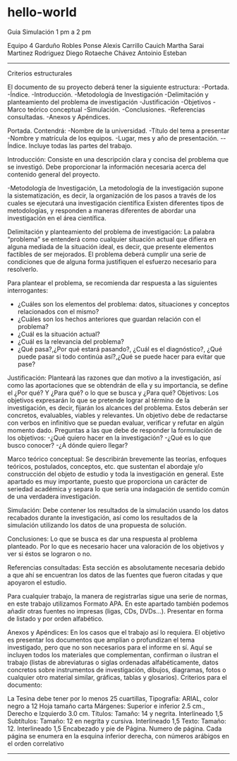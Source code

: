 # hello-world
Guia
Simulación 1 pm a 2 pm 

Equipo 4
Garduño Robles Ponse Alexis 
Carrillo Cauich Martha Sarai 
Martinez Rodriguez Diego
Rotaeche Chávez Antoinio Esteban 

******************************************************************
Criterios estructurales

El documento de su proyecto deberá tener la siguiente estructura:
-Portada.
-Índice.
-Introducción.
-Metodología de Investigación
-Delimitación y planteamiento del problema de investigación
-Justificación
-Objetivos
-Marco teórico conceptual
-Simulación.
-Conclusiones.
-Referencias consultadas.
-Anexos y Apéndices.


Portada. Contendrá:
-Nombre de la universidad.
-Título del tema a presentar 
-Nombre y matrícula de los equipos.
-Lugar, mes y año de presentación.
--Índice. Incluye todas las partes del trabajo.

Introducción:
Consiste en una descripción clara y concisa del problema que se investigó. Debe proporcionar la información necesaria acerca del contenido general del proyecto.

-Metodología de Investigación, La metodología de la investigación supone la
sistematización, es decir, la organización de los pasos a través de los cuales se ejecutará una investigación científica Existen diferentes tipos de metodologías, y responden a maneras diferentes de abordar una investigación en el área científica.

Delimitación y planteamiento del problema de investigación:
 La palabra “problema” se entenderá como cualquier situación actual que difiera en alguna mediada de la situación ideal, es decir, que presente elementos factibles de ser mejorados. El problema deberá cumplir una serie de condiciones que de alguna forma justifiquen el esfuerzo necesario para resolverlo.

Para plantear el problema, se recomienda dar respuesta a las siguientes interrogantes:
- ¿Cuáles son los elementos del problema: datos, situaciones y conceptos
relacionados con el mismo?
- ¿Cuáles son los hechos anteriores que guardan relación con el problema?
- ¿Cuál es la situación actual?
- ¿Cuál es la relevancia del problema?
- ¿Qué pasa?,¿Por qué estará pasando?, ¿Cuál es el diagnóstico?, ¿Qué
puede pasar si todo continúa así?,¿Qué se puede hacer para evitar que pase?

Justificación:
 Planteará las razones que dan motivo a la investigación, así como las aportaciones que se obtendrán de ella y su importancia, se define el ¿Por qué? Y ¿Para
qué? o lo que se busca y ¿Para qué?
Objetivos:
Los objetivos expresarán lo que se pretende lograr al término de la investigación, es decir, fijarán los alcances del problema. Estos deberán ser concretos, evaluables, viables y relevantes. Un objetivo debe de redactarse con verbos en infinitivo
que se puedan evaluar, verificar y refutar en algún momento dado. Preguntas a las que debe de responder la formulación de los objetivos: -¿Qué quiero hacer en la
investigación? -¿Qué es lo que busco conocer? -¿A dónde quiero llegar?

Marco teórico conceptual:
Se describirán brevemente las teorías, enfoques teóricos, postulados, conceptos, etc. que sustentan el abordaje y/o construcción del objeto de estudio y toda la investigación en general. Este apartado es muy importante, puesto que proporciona un carácter de seriedad académica y separa lo que sería una indagación de sentido común de una verdadera investigación.

Simulación:
Debe contener los resultados de la simulación usando los datos recabados durante la investigación, así como los resultados de la simulación utilizando los datos de una propuesta de solución.

Conclusiones:
Lo que se busca es dar una respuesta al problema planteado. Por lo que es necesario hacer una valoración de los objetivos y ver si éstos se lograron o no.

Referencias consultadas:
Esta sección es absolutamente necesaria debido a que ahí se encuentran los datos de las fuentes que fueron citadas y que apoyaron el estudio.

Para cualquier trabajo, la manera de registrarlas sigue una serie de normas, en este trabajo utilizamos Formato APA. En este apartado también podemos añadir otras fuentes no impresas (ligas, CDs, DVDs...). Presentar en forma de listado y por orden alfabético.

Anexos y Apéndices:
 En los casos que el trabajo así lo requiera. El objetivo es presentar los documentos que amplían o profundizan el tema investigado, pero que no son necesarios para el informe en sí. Aquí se incluyen todos los materiales que complementan, confirman o ilustran el trabajo (listas de abreviaturas o siglas ordenadas alfabéticamente, datos concretos sobre instrumentos de investigación, dibujos, diagramas, fotos o cualquier otro material similar, gráficas, tablas y glosarios).
Criterios para el documento:

La Tesina debe tener por lo menos 25 cuartillas,
Tipografía: ARIAL, color negro a 12
Hoja tamaño carta
Márgenes: Superior e inferior 2.5 cm., Derecho e Izquierdo 3.0 cm.
Títulos:
Tamaño: 14 y negrita.
Interlineado 1,5
Subtítulos:
Tamaño: 12 en negrita y cursiva.
Interlineado 1,5
Texto:
Tamaño: 12.
Interlineado 1,5
Encabezado y pie de Página.
Numero de página.
Cada página se enumera en la esquina inferior derecha, con números
arábigos en el orden correlativo
***********************************************************
